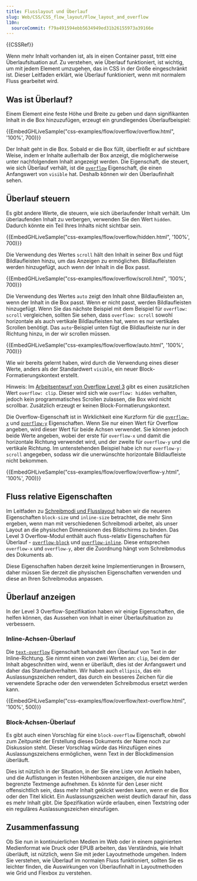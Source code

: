 ```yaml
---
title: Flusslayout und Überlauf
slug: Web/CSS/CSS_flow_layout/Flow_layout_and_overflow
l10n:
  sourceCommit: f79a491594ebb5634949ed31b26155973a39166e
---
```


{{CSSRef}}

Wenn mehr Inhalt vorhanden ist, als in einen Container passt, tritt eine Überlaufsituation auf. Zu verstehen, wie Überlauf funktioniert, ist wichtig, um mit jedem Element umzugehen, das in CSS in der Größe eingeschränkt ist. Dieser Leitfaden erklärt, wie Überlauf funktioniert, wenn mit normalem Fluss gearbeitet wird.

## Was ist Überlauf?

Einem Element eine feste Höhe und Breite zu geben und dann signifikanten Inhalt in die Box hinzuzufügen, erzeugt ein grundlegendes Überlaufbeispiel:

{{EmbedGHLiveSample("css-examples/flow/overflow/overflow.html", '100%', 700)}}

Der Inhalt geht in die Box. Sobald er die Box füllt, überfließt er auf sichtbare Weise, indem er Inhalte außerhalb der Box anzeigt, die möglicherweise unter nachfolgendem Inhalt angezeigt werden. Die Eigenschaft, die steuert, wie sich Überlauf verhält, ist die [`overflow`](/de/docs/Web/CSS/overflow) Eigenschaft, die einen Anfangswert von `visible` hat. Deshalb können wir den Überlaufinhalt sehen.

## Überlauf steuern

Es gibt andere Werte, die steuern, wie sich überlaufender Inhalt verhält. Um überlaufenden Inhalt zu verbergen, verwenden Sie den Wert `hidden`. Dadurch könnte ein Teil Ihres Inhalts nicht sichtbar sein.

{{EmbedGHLiveSample("css-examples/flow/overflow/hidden.html", '100%', 700)}}

Die Verwendung des Wertes `scroll` hält den Inhalt in seiner Box und fügt Bildlaufleisten hinzu, um das Anzeigen zu ermöglichen. Bildlaufleisten werden hinzugefügt, auch wenn der Inhalt in die Box passt.

{{EmbedGHLiveSample("css-examples/flow/overflow/scroll.html", '100%', 700)}}

Die Verwendung des Wertes `auto` zeigt den Inhalt ohne Bildlaufleisten an, wenn der Inhalt in die Box passt. Wenn er nicht passt, werden Bildlaufleisten hinzugefügt. Wenn Sie das nächste Beispiel mit dem Beispiel für `overflow: scroll` vergleichen, sollten Sie sehen, dass `overflow: scroll` sowohl horizontale als auch vertikale Bildlaufleisten hat, wenn es nur vertikales Scrollen benötigt. Das `auto`-Beispiel unten fügt die Bildlaufleiste nur in der Richtung hinzu, in der wir scrollen müssen.

{{EmbedGHLiveSample("css-examples/flow/overflow/auto.html", '100%', 700)}}

Wie wir bereits gelernt haben, wird durch die Verwendung eines dieser Werte, anders als der Standardwert `visible`, ein neuer Block-Formatierungskontext erstellt.

Hinweis: Im [Arbeitsentwurf von Overflow Level 3](https://www.w3.org/TR/css-overflow-3/) gibt es einen zusätzlichen Wert `overflow: clip`. Dieser wird sich wie `overflow: hidden` verhalten, jedoch kein programmatisches Scrollen zulassen, die Box wird nicht scrollbar. Zusätzlich erzeugt er keinen Block-Formatierungskontext.

Die Overflow-Eigenschaft ist in Wirklichkeit eine Kurzform für die [`overflow-x`](/de/docs/Web/CSS/overflow-x) und [`overflow-y`](/de/docs/Web/CSS/overflow-y) Eigenschaften. Wenn Sie nur einen Wert für Overflow angeben, wird dieser Wert für beide Achsen verwendet. Sie können jedoch beide Werte angeben, wobei der erste für `overflow-x` und damit die horizontale Richtung verwendet wird, und der zweite für `overflow-y` und die vertikale Richtung. Im untenstehenden Beispiel habe ich nur `overflow-y: scroll` angegeben, sodass wir die unerwünschte horizontale Bildlaufleiste nicht bekommen.

{{EmbedGHLiveSample("css-examples/flow/overflow/overflow-y.html", '100%', 700)}}

## Fluss relative Eigenschaften

Im Leitfaden zu [Schreibmodi und Flusslayout](/de/docs/Web/CSS/CSS_flow_layout/Flow_layout_and_writing_modes) haben wir die neueren Eigenschaften `block-size` und `inline-size` betrachtet, die mehr Sinn ergeben, wenn man mit verschiedenen Schreibmodi arbeitet, als unser Layout an die physischen Dimensionen des Bildschirms zu binden. Das Level 3 Overflow-Modul enthält auch fluss-relativ Eigenschaften für Überlauf - [`overflow-block`](/de/docs/Web/CSS/@media/overflow-block) und [`overflow-inline`](/de/docs/Web/CSS/@media/overflow-inline). Diese entsprechen `overflow-x` und `overflow-y`, aber die Zuordnung hängt vom Schreibmodus des Dokuments ab.

Diese Eigenschaften haben derzeit keine Implementierungen in Browsern, daher müssen Sie derzeit die physischen Eigenschaften verwenden und diese an Ihren Schreibmodus anpassen.

## Überlauf anzeigen

In der Level 3 Overflow-Spezifikation haben wir einige Eigenschaften, die helfen können, das Aussehen von Inhalt in einer Überlaufsituation zu verbessern.

### Inline-Achsen-Überlauf

Die [`text-overflow`](/de/docs/Web/CSS/text-overflow) Eigenschaft behandelt den Überlauf von Text in der Inline-Richtung. Sie nimmt einen von zwei Werten an: `clip`, bei dem der Inhalt abgeschnitten wird, wenn er überläuft, dies ist der Anfangswert und daher das Standardverhalten. Wir haben auch `ellipsis`, das ein Auslassungszeichen rendert, das durch ein besseres Zeichen für die verwendete Sprache oder den verwendeten Schreibmodus ersetzt werden kann.

{{EmbedGHLiveSample("css-examples/flow/overflow/text-overflow.html", '100%', 500)}}

### Block-Achsen-Überlauf

Es gibt auch einen Vorschlag für eine `block-overflow` Eigenschaft, obwohl zum Zeitpunkt der Erstellung dieses Dokuments der Name noch zur Diskussion steht. Dieser Vorschlag würde das Hinzufügen eines Auslassungszeichens ermöglichen, wenn Text in der Blockdimension überläuft.

Dies ist nützlich in der Situation, in der Sie eine Liste von Artikeln haben, und die Auflistungen in festen Höhenboxen anzeigen, die nur eine begrenzte Textmenge aufnehmen. Es könnte für den Leser nicht offensichtlich sein, dass mehr Inhalt geklickt werden kann, wenn er die Box oder den Titel klickt. Ein Auslassungszeichen weist deutlich darauf hin, dass es mehr Inhalt gibt. Die Spezifikation würde erlauben, einen Textstring oder ein reguläres Auslassungszeichen einzufügen.

## Zusammenfassung

Ob Sie nun in kontinuierlichen Medien im Web oder in einem paginierten Medienformat wie Druck oder EPUB arbeiten, das Verständnis, wie Inhalt überläuft, ist nützlich, wenn Sie mit jeder Layoutmethode umgehen. Indem Sie verstehen, wie Überlauf im normalen Fluss funktioniert, sollten Sie es leichter finden, die Auswirkungen von Überlaufinhalt in Layoutmethoden wie Grid und Flexbox zu verstehen.
